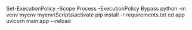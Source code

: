 Set-ExecutionPolicy -Scope Process -ExecutionPolicy Bypass
python -m venv myenv
myenv\Scripts\activate
pip install -r requirements.txt
cd app
uvicorn main:app --reload
